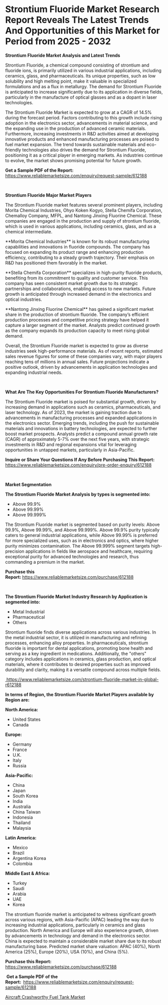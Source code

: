 <p><h1>Strontium Fluoride Market Research Report Reveals The Latest Trends And Opportunities of this Market for Period from 2025 - 2032</h1></p><p><strong>Strontium Fluoride Market Analysis and Latest Trends</strong></p>
<p><p>Strontium Fluoride, a chemical compound consisting of strontium and fluoride ions, is primarily utilized in various industrial applications, including ceramics, glass, and pharmaceuticals. Its unique properties, such as low solubility and high melting point, make it valuable in specialized formulations and as a flux in metallurgy. The demand for Strontium Fluoride is anticipated to increase significantly due to its application in diverse fields, particularly in the manufacture of optical glasses and as a dopant in laser technologies.</p><p>The Strontium Fluoride Market is expected to grow at a CAGR of 14.5% during the forecast period. Factors contributing to this growth include rising adoption in the electronics sector, advancements in material science, and the expanding use in the production of advanced ceramic materials. Furthermore, increasing investments in R&D activities aimed at developing innovative products and enhanced manufacturing processes are poised to fuel market expansion. The trend towards sustainable materials and eco-friendly technologies also drives the demand for Strontium Fluoride, positioning it as a critical player in emerging markets. As industries continue to evolve, the market shows promising potential for future growth.</p></p>
<p><strong>Get a Sample PDF of the Report:&nbsp;</strong> <a href="https://www.reliablemarketsize.com/enquiry/request-sample/612188?utm_campaign=2528&utm_medium=2&utm_source=Github&utm_content=ia&utm_term=23032025&utm_id=strontium-fluoride">https://www.reliablemarketsize.com/enquiry/request-sample/612188</a></p>
<p>&nbsp;</p>
<p><strong>Strontium Fluoride Major Market Players</strong></p>
<p><p>The Strontium Fluoride market features several prominent players, including Morita Chemical Industries, Ohyo Koken Kogyo, Stella Chemifa Corporation, Chemalloy Company, MFPL, and Nantong Jinxing Fluorine Chemical. These companies are engaged in the production and supply of strontium fluoride, which is used in various applications, including ceramics, glass, and as a chemical intermediate.</p><p>**Morita Chemical Industries** is known for its robust manufacturing capabilities and innovations in fluoride compounds. The company has focused on expanding its product range and enhancing production efficiency, contributing to a steady growth trajectory. Their emphasis on R&D has positioned them favorably in the market.</p><p>**Stella Chemifa Corporation** specializes in high-purity fluoride products, benefiting from its commitment to quality and customer service. This company has seen consistent market growth due to its strategic partnerships and collaborations, enabling access to new markets. Future growth is anticipated through increased demand in the electronics and optical industries.</p><p>**Nantong Jinxing Fluorine Chemical** has gained a significant market share in the production of strontium fluoride. The company’s efficient production processes and competitive pricing strategy have helped it capture a larger segment of the market. Analysts predict continued growth as the company expands its production capacity to meet rising global demand.</p><p>Overall, the Strontium Fluoride market is expected to grow as diverse industries seek high-performance materials. As of recent reports, estimated sales revenue figures for some of these companies vary, with major players reaching tens of millions in annual sales. Future projections indicate a positive outlook, driven by advancements in application technologies and expanding industrial needs.</p></p>
<p>&nbsp;</p>
<p><strong>What Are The Key Opportunities For Strontium Fluoride Manufacturers?</strong></p>
<p><p>The Strontium Fluoride market is poised for substantial growth, driven by increasing demand in applications such as ceramics, pharmaceuticals, and laser technology. As of 2023, the market is gaining traction due to advancements in manufacturing processes and expanded applications in the electronics sector. Emerging trends, including the push for sustainable materials and innovations in battery technologies, are expected to further boost market prospects. Analysts predict a compound annual growth rate (CAGR) of approximately 5-7% over the next five years, with strategic investments in R&D and regional expansions vital for leveraging opportunities in untapped markets, particularly in Asia-Pacific.</p></p>
<p><strong>Inquire or Share Your Questions If Any Before Purchasing This Report:</strong> <a href="https://www.reliablemarketsize.com/enquiry/pre-order-enquiry/612188?utm_campaign=2528&utm_medium=2&utm_source=Github&utm_content=ia&utm_term=23032025&utm_id=strontium-fluoride">https://www.reliablemarketsize.com/enquiry/pre-order-enquiry/612188</a></p>
<p>&nbsp;</p>
<p><strong>Market Segmentation</strong></p>
<p><strong>The Strontium Fluoride Market Analysis by types is segmented into:</strong></p>
<p><ul><li>Above 99.9%</li><li>Above 99.99%</li><li>Above 99.999%</li></ul></p>
<p><p>The Strontium Fluoride market is segmented based on purity levels: Above 99.9%, Above 99.99%, and Above 99.999%. Above 99.9% purity typically caters to general industrial applications, while Above 99.99% is preferred for more specialized uses, such as in electronics and optics, where higher purity minimizes contamination. The Above 99.999% segment targets high-precision applications in fields like aerospace and healthcare, requiring exceptional purity for advanced technologies and research, thus commanding a premium in the market.</p></p>
<p><strong>Purchase this Report:&nbsp;</strong><a href="https://www.reliablemarketsize.com/purchase/612188?utm_campaign=2528&utm_medium=2&utm_source=Github&utm_content=ia&utm_term=23032025&utm_id=strontium-fluoride">https://www.reliablemarketsize.com/purchase/612188</a></p>
<p>&nbsp;</p>
<p><strong>The Strontium Fluoride Market Industry Research by Application is segmented into:</strong></p>
<p><ul><li>Metal Industrial</li><li>Pharmaceutical</li><li>Others</li></ul></p>
<p><p>Strontium fluoride finds diverse applications across various industries. In the metal industrial sector, it is utilized in manufacturing and refining processes, enhancing alloy properties. In pharmaceuticals, strontium fluoride is important for dental applications, promoting bone health and serving as a key ingredient in medications. Additionally, the "others" category includes applications in ceramics, glass production, and optical materials, where it contributes to desired properties such as improved durability and clarity, making it a versatile compound across multiple fields.</p></p>
<p><a href="https://www.reliablemarketsize.com/strontium-fluoride-market-in-global-r612188?utm_campaign=2528&utm_medium=2&utm_source=Github&utm_content=ia&utm_term=23032025&utm_id=strontium-fluoride">&nbsp;https://www.reliablemarketsize.com/strontium-fluoride-market-in-global-r612188</a></p>
<p><strong>In terms of Region, the Strontium Fluoride Market Players available by Region are:</strong></p>
<p>
    <p> <strong> North America: </strong>
        <ul>
            <li>United States</li>
            <li>Canada</li>
        </ul>
        </p> 
    <p> <strong> Europe: </strong>
        <ul>
            <li>Germany</li>
            <li>France</li>
            <li>U.K.</li>
            <li>Italy</li>
            <li>Russia</li>
        </ul>
        </p> 
    <p> <strong> Asia-Pacific: </strong>
        <ul>
            <li>China</li>
            <li>Japan</li>
            <li>South Korea</li>
            <li>India</li>
            <li>Australia</li>
            <li>China Taiwan</li>
            <li>Indonesia</li>
            <li>Thailand</li>
            <li>Malaysia</li>
        </ul>
        </p> 
    <p> <strong> Latin America: </strong>
        <ul>
            <li>Mexico</li>
            <li>Brazil</li>
            <li>Argentina Korea</li>
            <li>Colombia</li>
        </ul>
        </p> 
    <p> <strong> Middle East & Africa: </strong>
        <ul>
            <li>Turkey</li>
            <li>Saudi</li>
            <li>Arabia</li>
            <li>UAE</li>
            <li>Korea</li>
        </ul>
    </p>
    </p>
<p><p>The strontium fluoride market is anticipated to witness significant growth across various regions, with Asia-Pacific (APAC) leading the way due to increasing industrial applications, particularly in ceramics and glass production. North America and Europe will also experience growth, driven by advancements in technology and demand in the electronics sector. China is expected to maintain a considerable market share due to its robust manufacturing base. Predicted market share valuation: APAC (40%), North America (25%), Europe (20%), USA (10%), and China (5%).</p></p>
<p><strong>Purchase this Report: </strong><a href="https://www.reliablemarketsize.com/purchase/612188?utm_campaign=2528&utm_medium=2&utm_source=Github&utm_content=ia&utm_term=23032025&utm_id=strontium-fluoride">https://www.reliablemarketsize.com/purchase/612188</a></p>
<p>&nbsp;<strong>Get a Sample PDF of the Report:&nbsp;&nbsp;</strong><a href="https://www.reliablemarketsize.com/enquiry/request-sample/612188?utm_campaign=2528&utm_medium=2&utm_source=Github&utm_content=ia&utm_term=23032025&utm_id=strontium-fluoride">https://www.reliablemarketsize.com/enquiry/request-sample/612188</a></p>
<p><strong></strong></p>
<p><p><a href="https://github.com/nabadeneme/Market-Research-Report-List-1/blob/main/aircraft-crashworthy-fuel-tank-market.md?utm_campaign=2528&utm_medium=2&utm_source=Github&utm_content=ia&utm_term=23032025&utm_id=strontium-fluoride">Aircraft Crashworthy Fuel Tank Market</a></p></p>